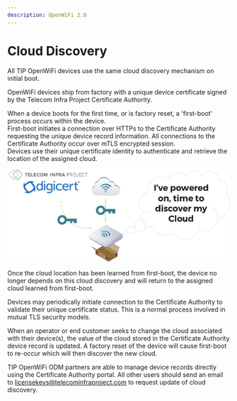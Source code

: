 ```yaml
---
description: OpenWiFi 2.0
---
```


# Cloud Discovery

All TIP OpenWiFi devices use the same cloud discovery mechanism on initial boot. 

OpenWiFi devices ship from factory with a unique device certificate signed by the Telecom Infra Project Certificate Authority. 

When a device boots for the first time, or is factory reset, a 'first-boot' process occurs within the device.   
First-boot initiates a connection over HTTPs to the Certificate Authority requesting the unique device record information. All connections to the Certificate Authority occur over mTLS encrypted session.   
Devices use their unique certificate identity to authenticate and retrieve the location of the assigned cloud. 

![Device First Boot / Factory Cloud Discovery](../../.gitbook/assets/image%20%2824%29.png)

Once the cloud location has been learned from first-boot, the device no longer depends on this cloud discovery and will return to the assigned cloud learned from first-boot. 

Devices may periodically initiate connection to the Certificate Authority to validate their unique certificate status. This is a normal process involved in mutual TLS security models. 

When an operator or end customer seeks to change the cloud associated with their device\(s\), the value of the cloud stored in the Certificate Authority device record is updated. A factory reset of the device will cause first-boot to re-occur which will then discover the new cloud. 

TIP OpenWiFi ODM partners are able to manage device records directly using the Certificate Authority portal. All other users should send an email to licensekeys@telecominfraproject.com to request update of cloud discovery. 

  



